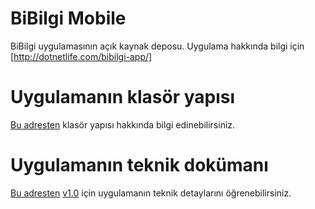 # BiBilgi Mobile
BiBilgi uygulamasının açık kaynak deposu. Uygulama hakkında bilgi için [http://dotnetlife.com/bibilgi-app/]

# Uygulamanın klasör yapısı
[Bu adresten](http://www.avarekodcu.com/konu/25/react-native-ile-ilginc-bilgiler-uygulamasi-bibilgi-acik-kaynak-projesi#projeyi-olusturma-ve-klasor-yapisi) klasör yapısı hakkında bilgi edinebilirsiniz.

# Uygulamanın teknik dokümanı
[Bu adresten](http://www.avarekodcu.com/konu/25/react-native-ile-ilginc-bilgiler-uygulamasi-bibilgi-acik-kaynak-projesi) [v1.0](https://github.com/serhatboyraz/bibilgimobile/releases/tag/v1.0) için uygulamanın teknik detaylarını öğrenebilirsiniz.
